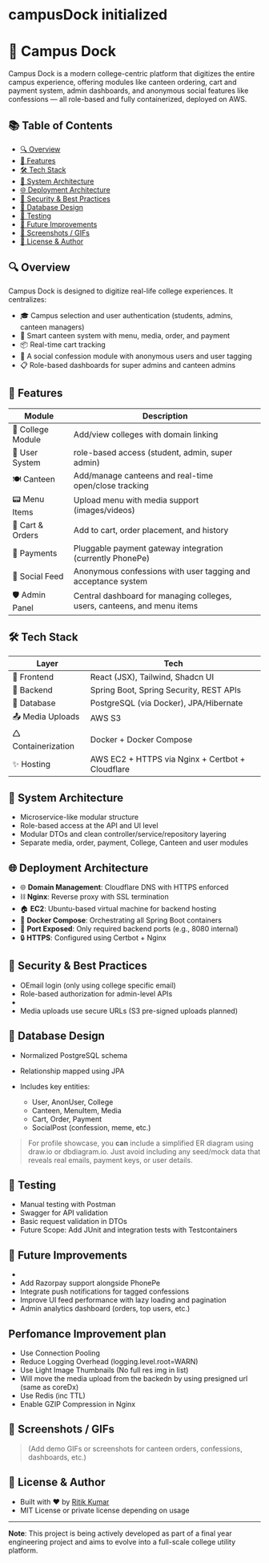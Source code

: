 # campusDock initialized
# 🏫 Campus Dock

Campus Dock is a modern college-centric platform that digitizes the entire campus experience, offering modules like canteen ordering, cart and payment system, admin dashboards, and anonymous social features like confessions — all role-based and fully containerized, deployed on AWS.

## 📚 Table of Contents

* [🔍 Overview](#-overview)
* [🧹 Features](#-features)
* [🛠️ Tech Stack](#-tech-stack)
* [🧱 System Architecture](#-system-architecture)
* [🌐 Deployment Architecture](#-deployment-architecture)
* [🔐 Security & Best Practices](#-security--best-practices)
* [🎺 Database Design](#-database-design)
* [🧪 Testing](#-testing)
* [🧰 Future Improvements](#-future-improvements)
* [📸 Screenshots / GIFs](#-screenshots--gifs)
* [📌 License & Author](#-license--author)

## 🔍 Overview

Campus Dock is designed to digitize real-life college experiences. It centralizes:

* 🎓 Campus selection and user authentication (students, admins, canteen managers)
* 🍔 Smart canteen system with menu, media, order, and payment
* 📦 Real-time cart tracking
* 📢 A social confession module with anonymous users and user tagging
* 📋 Role-based dashboards for super admins and canteen admins

## 🧹 Features

| Module            | Description                                                              |
| ----------------- | ------------------------------------------------------------------------ |
| 🏫 College Module | Add/view colleges with domain linking                                    |
| 👤 User System    | role-based access (student, admin, super admin)      |
| 🍽️ Canteen       | Add/manage canteens and real-time open/close tracking                    |
| 📟 Menu Items     | Upload menu with media support (images/videos)                           |
| 🛒 Cart & Orders  | Add to cart, order placement, and history                                |
| 💸 Payments       | Pluggable payment gateway integration (currently PhonePe)                |
| 📣 Social Feed    | Anonymous confessions with user tagging and acceptance system            |
| 🛡️ Admin Panel   | Central dashboard for managing colleges, users, canteens, and menu items |

## 🛠️ Tech Stack

| Layer               | Tech                                             |
| ------------------- | ------------------------------------------------ |
| 🎯 Frontend         | React (JSX), Tailwind, Shadcn UI                 |
| 🔧 Backend          | Spring Boot, Spring Security, REST APIs          |
| 💾 Database         | PostgreSQL (via Docker), JPA/Hibernate           |
| 📤 Media Uploads    | AWS S3         |
| 🛆 Containerization | Docker + Docker Compose                          |
| ✨ Hosting           | AWS EC2 + HTTPS via Nginx + Certbot + Cloudflare |

## 🧱 System Architecture

* Microservice-like modular structure
* Role-based access at the API and UI level
* Modular DTOs and clean controller/service/repository layering
* Separate media, order, payment, College, Canteen and user modules

## 🌐 Deployment Architecture

* 🌐 **Domain Management**: Cloudflare DNS with HTTPS enforced
* ⛓️ **Nginx**: Reverse proxy with SSL termination
* 🏠 **EC2**: Ubuntu-based virtual machine for backend hosting
* 📆 **Docker Compose**: Orchestrating all Spring Boot containers
* 🚪 **Port Exposed**: Only required backend ports (e.g., 8080 internal)
* 🔒 **HTTPS**: Configured using Certbot + Nginx

## 🔐 Security & Best Practices

* OEmail login (only using college specific email)
* Role-based authorization for admin-level APIs
* 
* Media uploads use secure URLs (S3 pre-signed uploads planned)

## 🎺 Database Design

* Normalized PostgreSQL schema
* Relationship mapped using JPA
* Includes key entities:

  * User, AnonUser, College
  * Canteen, MenuItem, Media
  * Cart, Order, Payment
  * SocialPost (confession, meme, etc.)

> For profile showcase, you **can** include a simplified ER diagram using draw\.io or dbdiagram.io. Just avoid including any seed/mock data that reveals real emails, payment keys, or user details.

## 🧪 Testing

* Manual testing with Postman
* Swagger for API validation
* Basic request validation in DTOs
* Future Scope: Add JUnit and integration tests with Testcontainers

## 🧰 Future Improvements

* 
* Add Razorpay support alongside PhonePe
* Integrate push notifications for tagged confessions
* Improve UI feed performance with lazy loading and pagination
* Admin analytics dashboard (orders, top users, etc.)

## Perfomance Improvement plan 
* Use Connection Pooling
* Reduce Logging Overhead (logging.level.root=WARN)
* Use Light Image Thumbnails (No full res img in list)
* Will move the media upload from the backedn by using presigned url (same as coreDx)
* Use Redis (inc TTL)
* Enable GZIP Compression in Nginx


## 📸 Screenshots / GIFs

> (Add demo GIFs or screenshots for canteen orders, confessions, dashboards, etc.)

## 📌 License & Author

* Built with ❤️ by [Ritik Kumar](https://github.com/Ritikkumar352)
* MIT License or private license depending on usage

---

**Note**: This project is being actively developed as part of a final year engineering project and aims to evolve into a full-scale college utility platform.
